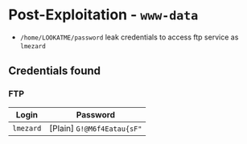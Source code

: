 # Post-Exploitation - `www-data`

- `/home/LOOKATME/password` leak credentials to access ftp service as `lmezard`

## Credentials found

### FTP

| Login | Password |
|-|-|
| `lmezard` | [Plain] `G!@M6f4Eatau{sF"` |
